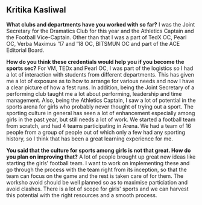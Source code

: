 <!-- TITLE: Credentials of Sports Secretary Girls Nominee -->
<!-- SUBTITLE: Journal Club talks to the Sports Secretary (Girls) nominee. -->

## Kritika Kasliwal
**What clubs and departments have you worked with so far?**
I was the Joint Secretary for the Dramatics Club for this year and the Athletics Captain and the Football Vice-Captain. Other than that I was a part of TedX OC, Pearl OC, Verba Maximus '17 and '18 OC, BITSMUN OC and part of the ACE Editorial Board.

**How do you think these credentials would help you if you become the sports sec?**
For VM, TEDx and Pearl OC, I was part of the logistics so I had a lot of interaction with students from different departments. This has given me a lot of exposure as to how to arrange for various needs and now I have a clear picture of how a fest runs. In addition, being the Joint Secretary of a performing club taught me a lot about performing, leadership and time management. Also, being the Athletics Captain, I saw a lot of potential in the sports arena for girls who probably never thought of trying out a sport.  The sporting culture in general has seen a lot of enhancement especially among girls in the past year, but still needs a lot of work. We started a football team from scratch, and had 4 teams participating in Arena. We had a team of 16 people from a group of people out of which only a few had any sporting history, so I think that has been a great learning experience for me.

**You said that the culture for sports among girls is not that great. How do you plan on improving that?**
A lot of people brought up great new ideas like starting the girls' football team. I want to work on implementing these and go through the process with the team right from its inception, so that the team can focus on the game and the rest is taken care of for them. The worksho avoid should be well planned so as to maximise particiation and avoid clashes. There is a lot of scope for girls' sports and we can harvest this potential with the right resources and a smooth process.